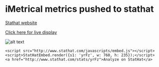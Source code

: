 # iMetrical metrics pushed to stathat

[Stathat website](https://www.stathat.com)

[Click here for live display](http://www.stathat.com/stats/yrFz)

![alt text](http://www.stathat.com/graphs/cf/8e/5bd45a4b2e3dbfc062ee1a2cac8c_overlay.png?1355451420 "Live Display")


	<script src="http://www.stathat.com/javascripts/embed.js"></script>
	<script>StatHatEmbed.render({s1: 'yrFz', w: 760, h: 235});</script>
	<a href="http://www.stathat.com/stats/yrFz">Analyze on StatHat</a>